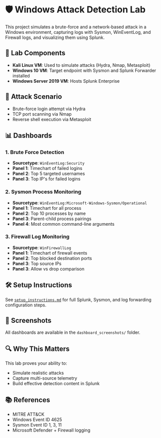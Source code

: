 # 🛡️ Windows Attack Detection Lab

This project simulates a brute-force and a network-based attack in a Windows environment, capturing logs with Sysmon, WinEventLog, and Firewall logs, and visualizing them using Splunk.

## 🔧 Lab Components
- **Kali Linux VM**: Used to simulate attacks (Hydra, Nmap, Metasploit)
- **Windows 10 VM**: Target endpoint with Sysmon and Splunk Forwarder installed
- **Windows Server 2019 VM**: Hosts Splunk Enterprise

## 🧪 Attack Scenario
- Brute-force login attempt via Hydra
- TCP port scanning via Nmap
- Reverse shell execution via Metasploit

## 📊 Dashboards

### 1. Brute Force Detection
- **Sourcetype**: `WinEventLog:Security`
- **Panel 1**: Timechart of failed logins
- **Panel 2**: Top 5 targeted usernames
- **Panel 3**: Top IP's for failed logins

### 2. Sysmon Process Monitoring
- **Sourcetype**: `WinEventLog:Microsoft-Windows-Sysmon/Operational`
- **Panel 1**: Timechart for all process
- **Panel 2**: Top 10 processes by name
- **Panel 3**: Parent-child process pairings
- **Panel 4**: Most common command-line arguments

### 3. Firewall Log Monitoring
- **Sourcetype**: `WinFirewallLog`
- **Panel 1**: Timechart of firewall events
- **Panel 2**: Top blocked destination ports
- **Panel 3**: Top source IPs
- **Panel 3**: Allow vs drop comparison

## 🛠️ Setup Instructions
See [`setup_instructions.md`](setup_instructions.md) for full Splunk, Sysmon, and log forwarding configuration steps.

## 📸 Screenshots
All dashboards are available in the `dashboard_screenshots/` folder.

## 🔍 Why This Matters
This lab proves your ability to:
- Simulate realistic attacks
- Capture multi-source telemetry
- Build effective detection content in Splunk

## 📚 References
- MITRE ATT&CK
- Windows Event ID 4625
- Sysmon Event ID 1, 3, 11
- Microsoft Defender + Firewall logging
